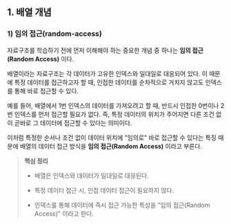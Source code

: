 ## 1. 배열 개념

### 1) 임의 접근(random-access)

자료구조를 학습하기 전에 먼저 이해해야 하는 중요한 개념 중 하나는 **임의 접근(Random Access)** 이다.

배열이라는 자료구조는 각 데이터가 고유한 인덱스와 일대일로 대응되어 있다. 이 때문에 특정 데이터를 접근하고자 할 때, 인접한 데이터를 순차적으로 거치지 않고도 인덱스를 통해 바로 접근할 수 있다.

예를 들어, 배열에서 1번 인덱스의 데이터를 가져오려고 할 때, 반드시 인접한 0번이나 2번 인덱스를 먼저 접근할 필요가 없다. 즉, 특정 데이터의 위치가 주어지면 다른 조건 없이 곧바로 그 데이터에 접근할 수 있다는 의미이다.

이처럼 특정한 순서나 조건 없이 데이터 위치에 "임의로" 바로 접근할 수 있다는 특징 때문에 배열의 데이터 접근 방식을 **임의 접근(Random Access)** 이라고 부른다.

> **핵심 정리**
>
> - 배열은 인덱스와 데이터가 일대일로 대응된다.
>
> - 특정 데이터 접근 시, 인접 데이터 접근이 필요하지 않다.
>
> - 인덱스를 통해 데이터에 즉시 접근 가능한 특성을 "임의 접근(Random Access)" 이라고 한다.

